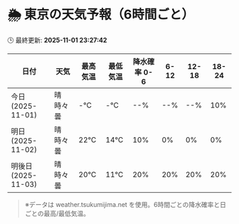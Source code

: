 # 🌦️ 東京の天気予報（6時間ごと）

🕒 最終更新: **2025-11-01 23:27:42**

| 日付 | 天気 | 最高気温 | 最低気温 | 降水確率 0-6 | 6-12 | 12-18 | 18-24 |
|------|------|----------|----------|------------|------|------|------|
| 今日 (2025-11-01) | 晴時々曇 | -℃ | -℃ | --% | --% | --% | 10% |
| 明日 (2025-11-02) | 晴時々曇 | 22℃ | 14℃ | 10% | 0% | 0% | 0% |
| 明後日 (2025-11-03) | 晴時々曇 | 20℃ | 11℃ | 20% | 20% | 20% | 20% |

> ※データは weather.tsukumijima.net を使用。6時間ごとの降水確率と日ごとの最高/最低気温。